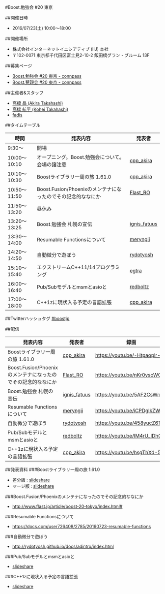 #Boost.勉強会 #20 東京

##開催日時
- 2016/07/23(土) 10:00〜18:00


##開催場所
- 株式会社インターネットイニシアティブ (IIJ) 本社
- 〒102-0071 東京都千代田区富士見2-10-2 飯田橋グラン・ブルーム 13F


##募集ページ
- [Boost.勉強会 #20 東京 - connpass](http://connpass.com/event/34012/)
- [Boost.懇親会 #20 東京 - connpass](http://connpass.com/event/35556/)


##主催者&スタッフ
- [高橋 晶 (Akira Takahashi)](https://twitter.com/cpp_akira)
- [高橋 航平 (Kohei Takahashi)](http://twitter.com/Flast_RO)
- [fadis](https://twitter.com/fadis_)


##タイムテーブル

| 時間 | 発表内容 | 発表者 |
|------|----------|--------|
| 9:30〜 | 開場 | |
| 10:00～10:10 | オープニング。Boost.勉強会について。会場の諸注意 | [cpp_akira](https://twitter.com/cpp_akira) |
| 10:10～10:30 | Boostライブラリ一周の旅 1.61.0 | [cpp_akira](https://twitter.com/cpp_akira) |
| 10:50〜11:50 | Boost.Fusion/Phoenixのメンテナになったのでその記念的ななにか | [Flast_RO](https://twitter.com/Flast_RO) |
| 11:50〜13:20 | 昼休み |
| 13:20〜13:25 | Boost.勉強会 札幌の宣伝 | [ignis_fatuus](https://twitter.com/ignis_fatuus) |
| 13:30〜14:00 | Resumable Functionsについて | [meryngii](https://twitter.com/meryngii) |
| 14:20〜14:50 | 自動微分で遊ぼう | [rydotyosh](https://twitter.com/rydotyosh) |
| 15:10〜15:40 | エクストリームC\+\+11/14プログラミング | [egtra](https://twitter.com/egtra) |
| 16:00〜16:40 | Pub/Subモデルとmsmとasioと | [redboltz](https://twitter.com/redboltz) |
| 17:00〜18:00 | C\+\+1zに現状入る予定の言語拡張 | [cpp_akira](https://twitter.com/cpp_akira) |


##Twitterハッシュタグ
[#boostjp](https://twitter.com/search?q=%23boostjp)


##配信

| 発表内容 | 発表者 | 録画 |
|------|----------|--------|
| Boostライブラリ一周の旅 1.61.0 | [cpp_akira](https://twitter.com/cpp_akira) | https://youtu.be/-Htpaoplr-A |
| Boost.Fusion/Phoenixのメンテナになったのでその記念的ななにか | [Flast_RO](https://twitter.com/Flast_RO) | https://youtu.be/nKr0ysoWCek |
| Boost.勉強会 札幌の宣伝 | [ignis_fatuus](https://twitter.com/ignis_fatuus) | https://youtu.be/5AF2CsWrr2s |
| Resumable Functionsについて | [meryngii](https://twitter.com/meryngii) | https://youtu.be/iCPDglkZWHY |
| 自動微分で遊ぼう | [rydotyosh](https://twitter.com/rydotyosh) | https://youtu.be/458yucZ6T_0 |
| Pub/Subモデルとmsmとasioと | [redboltz](https://twitter.com/redboltz) | https://youtu.be/IM4rU_IDhCM |
| C\+\+1zに現状入る予定の言語拡張 | [cpp_akira](https://twitter.com/cpp_akira) | https://youtu.be/hsgThXd-5Ac |

##発表資料
###Boostライブラリ一周の旅 1.61.0
- 差分版 : [slideshare](http://www.slideshare.net/faithandbrave/boost-tour-1610)
- マージ版 : [slideshare](http://www.slideshare.net/faithandbrave/boost-tour-1610-merge)


###Boost.Fusion/Phoenixのメンテナになったのでその記念的ななにか
- <http://www.flast.jp/article/boost-20-tokyo/index.html#>


###Resumable Functionsについて
- <https://docs.com/user726408/2785/20160723-resumable-functions>


###自動微分で遊ぼう
- <http://rydotyosh.github.io/docs/adintro/index.html>


###Pub/Subモデルとmsmとasioと
- [slideshare](http://www.slideshare.net/taka111/pubsub-model-msm-and-asio)


###C++1zに現状入る予定の言語拡張
- [slideshare](http://www.slideshare.net/faithandbrave/c1z-draft)

